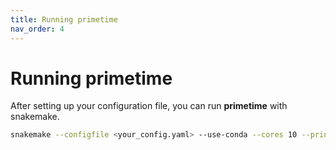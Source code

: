 ```yaml
---
title: Running primetime
nav_order: 4
---
```


# Running **primetime**

After setting up your configuration file, you can run **primetime** with snakemake. 

```sh
snakemake --configfile <your_config.yaml> --use-conda --cores 10 --printshellcmds
```